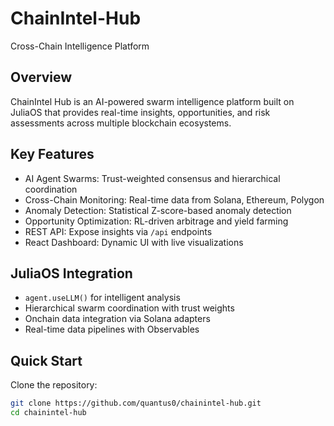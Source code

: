 # ChainIntel-Hub
Cross-Chain Intelligence Platform

## Overview
ChainIntel Hub is an AI-powered swarm intelligence platform built on JuliaOS that provides real-time insights, opportunities, and risk assessments across multiple blockchain ecosystems.

## Key Features
- AI Agent Swarms: Trust-weighted consensus and hierarchical coordination
- Cross-Chain Monitoring: Real-time data from Solana, Ethereum, Polygon
- Anomaly Detection: Statistical Z-score-based anomaly detection
- Opportunity Optimization: RL-driven arbitrage and yield farming
- REST API: Expose insights via `/api` endpoints
- React Dashboard: Dynamic UI with live visualizations

## JuliaOS Integration
- `agent.useLLM()` for intelligent analysis
- Hierarchical swarm coordination with trust weights
- Onchain data integration via Solana adapters
- Real-time data pipelines with Observables

## Quick Start
 Clone the repository:
   ```bash
   git clone https://github.com/quantus0/chainintel-hub.git
   cd chainintel-hub